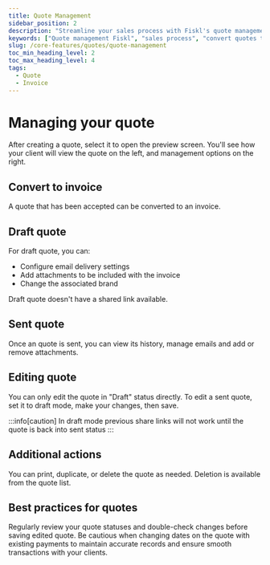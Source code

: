 ```yaml
---
title: Quote Management
sidebar_position: 2
description: "Streamline your sales process with Fiskl's quote management: From creation to invoice conversion, close deals more efficiently."
keywords: ["Quote management Fiskl", "sales process", "convert quotes to invoices", "business software"]
slug: /core-features/quotes/quote-management
toc_min_heading_level: 2
toc_max_heading_level: 4
tags:
  - Quote
  - Invoice
---
```


# Managing your quote

After creating a quote, select it to open the preview screen. You'll see how your client will view the quote on the left, and management options on the right.

## Convert to invoice

A quote that has been accepted can be converted to an invoice.

## Draft quote

For draft quote, you can:

- Configure email delivery settings
- Add attachments to be included with the invoice
- Change the associated brand

Draft quote doesn't have a shared link available.

## Sent quote

Once an quote is sent, you can view its history, manage emails and add or remove attachments.

## Editing quote

You can only edit the quote in "Draft" status directly. To edit a sent quote, set it to draft mode, make your changes, then save.

:::info[caution]
In draft mode previous share links will not work until the quote is back into sent status
:::

## Additional actions

You can print, duplicate, or delete the quote as needed. Deletion is available from the quote list.

## Best practices for quotes

Regularly review your quote statuses and double-check changes before saving edited quote. Be cautious when changing dates on the quote with existing payments to maintain accurate records and ensure smooth transactions with your clients.
